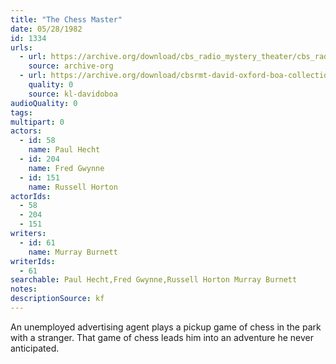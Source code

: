 ```yaml
---
title: "The Chess Master"
date: 05/28/1982
id: 1334
urls: 
  - url: https://archive.org/download/cbs_radio_mystery_theater/cbs_radio_mystery_theater-1301-1350.zip/cbs_radio_mystery_theater-1301-1350%2Fcbsrmt_1334_the_chess_master.mp3
    source: archive-org
  - url: https://archive.org/download/cbsrmt-david-oxford-boa-collection/CBSRMT-820528-1334-The-Chess-Master-(128-48)_WBBM-JE-{BoA}.mp3
    quality: 0
    source: kl-davidoboa
audioQuality: 0
tags: 
multipart: 0
actors:  
  - id: 58
    name: Paul Hecht  
  - id: 204
    name: Fred Gwynne  
  - id: 151
    name: Russell Horton
actorIds:  
  - 58  
  - 204  
  - 151
writers:  
  - id: 61
    name: Murray Burnett
writerIds:  
  - 61
searchable: Paul Hecht,Fred Gwynne,Russell Horton Murray Burnett
notes: 
descriptionSource: kf
---
```

An unemployed advertising agent plays a pickup game of chess in the park with a stranger. That game of chess leads him into an adventure he never anticipated.